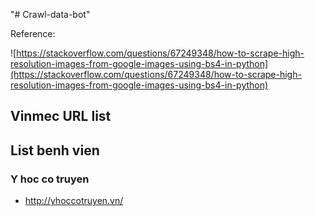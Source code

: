 "# Crawl-data-bot"

Reference:

![https://stackoverflow.com/questions/67249348/how-to-scrape-high-resolution-images-from-google-images-using-bs4-in-python](https://stackoverflow.com/questions/67249348/how-to-scrape-high-resolution-images-from-google-images-using-bs4-in-python)

## Vinmec URL list

## List benh vien

### Y hoc co truyen

- http://yhoccotruyen.vn/

